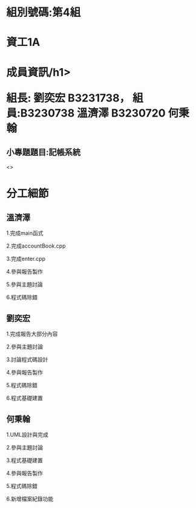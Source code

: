 <h1>組別號碼:第4組</h1>
<h1>資工1A</h1>
<h1>成員資訊/h1>
<p>組長: 劉奕宏 B3231738， 組員:B3230738 溫濟澤 B3230720 何秉翰</p>
<h2>小專題題目:記帳系統</h2>
<>













<h1>分工細節</h1>
<h2>溫濟澤</h2>
<p>1.完成main函式</p>
<p>2.完成accountBook.cpp</p>
<p>3.完成enter.cpp</p>
<p>4.參與報告製作</p>
<p>5.參與主題討論</p>
<p>6.程式碼除錯</p>

<h2>劉奕宏</h2>
<p>1.完成報告大部分內容</p>
<p>2.參與主題討論</p>
<p>3.討論程式碼設計</p>
<p>4.參與報告製作</p>
<p>5.程式碼除錯</p>
<p>6.程式基礎建置</p>

<h2>何秉翰</h2>
<p>1.UML設計與完成</p>
<p>2.參與主題討論</p>
<p>3.程式基礎建置</p>
<p>4.參與報告製作</p>
<p>5.程式碼除錯</p>
<p>6.新增檔案紀錄功能</p>
